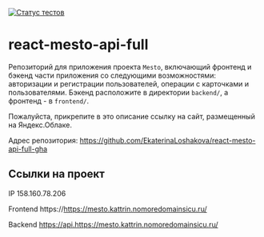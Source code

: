 [![Статус тестов](../../actions/workflows/tests.yml/badge.svg)](../../actions/workflows/tests.yml)

# react-mesto-api-full

Репозиторий для приложения проекта `Mesto`, включающий фронтенд и бэкенд части приложения со следующими возможностями: авторизации и регистрации пользователей, операции с карточками и пользователями. Бэкенд расположите в директории `backend/`, а фронтенд - в `frontend/`.

Пожалуйста, прикрепите в это описание ссылку на сайт, размещенный на Яндекс.Облаке.

Адрес репозитория: https://github.com/EkaterinaLoshakova/react-mesto-api-full-gha

## Ссылки на проект

IP 158.160.78.206

Frontend https://https://mesto.kattrin.nomoredomainsicu.ru/

Backend https://api.https://mesto.kattrin.nomoredomainsicu.ru/
